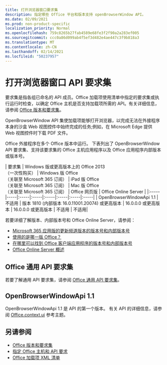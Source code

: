 ```yaml
---
title: 打开浏览器窗口要求集
description: 指定哪些 Office 平台和版本支持 openBrowserWindow API。
ms.date: 02/09/2021
ms.prod: non-product-specific
localization_priority: Normal
ms.openlocfilehash: 759c8265b27fab4589e68fe3f2f90a2a283ef005
ms.sourcegitcommit: ccc0a86d099ab4f5ef3d482e4ae447c3f9b818a3
ms.translationtype: MT
ms.contentlocale: zh-CN
ms.lasthandoff: 02/14/2021
ms.locfileid: "50237957"
---
```

# <a name="open-browser-window-api-requirement-sets"></a>打开浏览器窗口 API 要求集

要求集是指各组已命名的 API 成员。Office 加载项使用清单中指定的要求集或执行运行时检查，以确定 Office 主机是否支持加载项所需的 API。有关详细信息，请参阅 [Office 版本和要求集](../../develop/office-versions-and-requirement-sets.md)。

OpenBrowserWindow API 集使加载项能够打开浏览器，以完成无法在外接程序本身的沙盒 Web 视图控件中始终完成的任务;例如，在 Microsoft Edge 提供 Web 视图控件时下载 PDF 文件。

Office 外接程序在多个 Office 版本中运行。 下表列出了 OpenBrowserWindow API 要求集、支持该要求集的 Office 主机应用程序以及 Office 应用程序内部版本或版本号。

|  要求集  | Windows 版或更高版本上的 Office 2013<br>（一次性购买） | Windows 版 Office<br>（关联至 Microsoft 365 订阅） |  iPad 版 Office<br>（关联至 Microsoft 365 订阅）  |  Mac 版 Office<br>（关联至 Microsoft 365 订阅）  | Office 网页版  |  Office Online Server  |
|:-----|-----|:-----|:-----|:-----|:-----|:-----|:-----|
| OpenBrowserWindowApi 1.1  | 不适用 | 版本 1810 (内部版本 16.0.11001.20074) 或更高版本 | 16.0.0.0 或更高版本 | 16.0.0.0 或更高版本 | 不适用 | 不适用|

若要详细了解版本、内部版本号和 Office Online Server，请参阅：

- [Microsoft 365 应用版的更新频道版本的版本号和内部版本号](/officeupdates/update-history-microsoft365-apps-by-date)
- [使用的是哪一版 Office？](https://support.office.com/article/What-version-of-Office-am-I-using-932788b8-a3ce-44bf-bb09-e334518b8b19)
- [在哪里可以找到 Office 客户端应用程序的版本号和内部版本号](https://support.office.com/article/version-and-build-numbers-of-update-channel-releases-ae942449-1fca-4484-898b-a933ea23def7)
- [Office Online Server 概述](/officeonlineserver/office-online-server-overview)

## <a name="office-common-api-requirement-sets"></a>Office 通用 API 要求集

若要了解通用 API 要求集，请参阅 [Office 通用 API 要求集](office-add-in-requirement-sets.md)。

## <a name="openbrowserwindowapi-11"></a>OpenBrowserWindowApi 1.1

OpenBrowserWindowApi 1.1 是 API 的第一个版本。 有关 API 的详细信息，请参阅 [Office.context.ui](/javascript/api/office/office.context#ui) 参考主题。

## <a name="see-also"></a>另请参阅

- [Office 版本和要求集](../../develop/office-versions-and-requirement-sets.md)
- [指定 Office 主机和 API 要求](../../develop/specify-office-hosts-and-api-requirements.md)
- [Office 加载项 XML 清单](../../develop/add-in-manifests.md)
